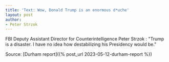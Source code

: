 ```yaml
---
title: 'Text: Wow, Donald Trump is an enormous d*uche'
layout: post
author:
- Peter Strzok
---
```


FBI Deputy Assistant Director for Counterintelligence Peter Strzok
: "Trump is a disaster. I have no idea how destabilizing his Presidency would be."

Source: [Durham report]({% post_url 2023-05-12-durham-report %})
